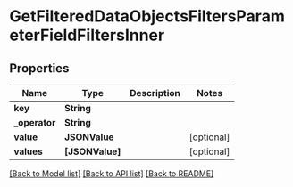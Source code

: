 # GetFilteredDataObjectsFiltersParameterFieldFiltersInner

## Properties
Name | Type | Description | Notes
------------ | ------------- | ------------- | -------------
**key** | **String** |  | 
**_operator** | **String** |  | 
**value** | **JSONValue** |  | [optional] 
**values** | **[JSONValue]** |  | [optional] 

[[Back to Model list]](../README.md#documentation-for-models) [[Back to API list]](../README.md#documentation-for-api-endpoints) [[Back to README]](../README.md)


